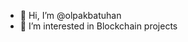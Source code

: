 - 👋 Hi, I’m @olpakbatuhan
- 👀 I’m interested in Blockchain projects

<!---
olpakbatuhan/olpakbatuhan is a ✨ special ✨ repository because its `README.md` (this file) appears on your GitHub profile.
You can click the Preview link to take a look at your changes.
--->
